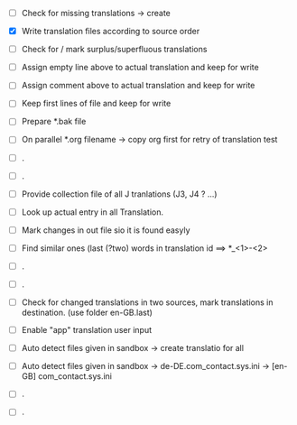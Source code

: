 
- [ ] Check for missing translations -> create
- [x] Write translation files according to source order
- [ ] Check for / mark surplus/superfluous translations
- [ ] Assign empty line above to actual translation and keep for write
- [ ] Assign comment above to actual translation and keep for write
- [ ] Keep first lines of file and keep for write
- [ ] Prepare *.bak file
- [ ] On parallel *.org filename -> copy org first for retry of translation test
- [ ] .
- [ ] .
- [ ] Provide collection file of all J tranlations (J3, J4 ? ...)
- [ ] Look up actual entry in all Translation. 
- [ ] Mark changes in out file sio it is found easyly
- [ ] Find similar ones (last (?two) words in translation id ==> *_<1>-<2>
- [ ] .
- [ ] .
- [ ] Check for changed translations in two sources, mark translations in destination. (use folder en-GB.last) 
- [ ] Enable "app" translation user input 
- [ ] Auto detect files given in sandbox -> create translatio for all
- [ ] Auto detect files given in sandbox -> de-DE.com_contact.sys.ini -> [en-GB] com_contact.sys.ini
- [ ] .
- [ ] .


